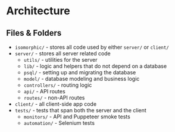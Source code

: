 
# Architecture

## Files & Folders

- `isomorphic/` - stores all code used by either `server/` or `client/`
- `server/` - stores all server related code
  - `utils/` - utilities for the server
  - `lib/` - logic and helpers that do not depend on a database
  - `psql/` - setting up and migrating the database
  - `model/` - database modeling and business logic
  - `controllers/` - routing logic
  - `api/` - API routes
  - `routes/` - non-API routes
- `client/` - all client-side app code
- `tests/` - tests that span both the server and the client
  - `monitors/` - API and Puppeteer smoke tests
  - `automation/` - Selenium tests
